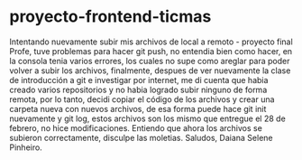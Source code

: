 # proyecto-frontend-ticmas
Intentando nuevamente subir mis archivos de local a remoto - proyecto final 
Profe, tuve problemas para hacer git push, no entendia bien como hacer, en la consola tenia varios errores, los cuales no supe como areglar para poder volver a subir 
los archivos, finalmente, despues de ver nuevamente la clase de introducción a git e investigar por internet, me di cuenta que habia creado varios repositorios y 
no habia logrado subir ninguno de forma remota, por lo tanto, decidi copiar el código de  los archivos y crear una carpeta nueva con nuevos archivos, de esa forma puede 
hace git init nuevamente y git log, estos archivos son los mismo que entregue el 28 de febrero, no hice modificaciones. Entiendo que ahora los archivos se subieron 
correctamente, disculpe las moletias. 
Saludos, 
Daiana Selene Pinheiro.

